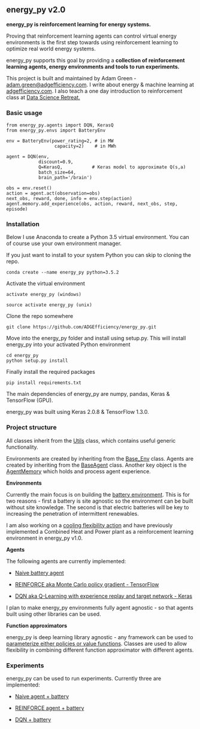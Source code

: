 ## energy_py v2.0

**energy_py is reinforcement learning for energy systems.**

Proving that reinforcement learning agents can control virtual energy environments is the first step towards using reinforcement learning to optimize real world energy systems.

energy_py supports this goal by providing a **collection of reinforcement learning agents, energy environments and tools to run experiments.** 

This project is built and maintained by Adam Green - [adam.green@adgefficiency.com](adam.green@adgefficiency.com).  I write about energy & machine learning at [adgefficiency.com](http://adgefficiency.com/).  I also teach a one day introduction to reinforcement class at [Data Science Retreat.]('https://github.com/ADGEfficiency/DSR_RL')

### Basic usage
```
from energy_py.agents import DQN, KerasQ
from energy_py.envs import BatteryEnv

env = BatteryEnv(power_rating=2, # in MW
                  capacity=2)    # in MWh

agent = DQN(env,
            discount=0.9,
            Q=KerasQ,           # Keras model to approximate Q(s,a)
            batch_size=64,
            brain_path='/brain')

obs = env.reset()
action = agent.act(observation=obs)
next_obs, reward, done, info = env.step(action)
agent.memory.add_experience(obs, action, reward, next_obs, step, episode)

```

### Installation
Below I use Anaconda to create a Python 3.5 virtual environment.  You can of course use your own environment manager.

If you just want to install to your system Python you can skip to cloning the repo.  
```
conda create --name energy_py python=3.5.2
```
Activate the virtual environment
```
activate energy_py (windows)

source activate energy_py (unix)
```
Clone the repo somewhere
```
git clone https://github.com/ADGEfficiency/energy_py.git
```
Move into the energy_py folder and install using setup.py.  This will install energy_py into your activated Python environment
```
cd energy_py
python setup.py install
```
Finally install the required packages
```
pip install requirements.txt
```
The main dependencies of energy_py are numpy, pandas, Keras & TensorFlow (GPU).  

energy_py was built using Keras 2.0.8 & TensorFlow 1.3.0.  

### Project structure

All classes inherit from the [Utils](https://github.com/ADGEfficiency/energy_py/blob/master/energy_py/main/scripts/utils.py) class, which contains useful generic functionality.

Environments are created by inheriting from the [Base_Env](https://github.com/ADGEfficiency/energy_py/blob/master/energy_py/envs/env_core.py) class.  Agents are created by inheriting from the [BaseAgent](https://github.com/ADGEfficiency/energy_py/blob/master/energy_py/agents/agent_core.py) class.  Another key object is the [AgentMemory](https://github.com/ADGEfficiency/energy_py/blob/master/energy_py/agents/memory.py) which holds and process agent experience.  

**Environments**

Currently the main focus is on building the [battery environment](https://github.com/ADGEfficiency/energy_py/tree/master/energy_py/envs/battery).  This is for two reasons - first a battery is site agnostic so the environment can be built without site knowledge.  The second is that electric batteries will be key to increasing the penetration of intermittent renewables.

I am also working on a [cooling flexibility action](https://github.com/ADGEfficiency/energy_py/tree/master/energy_py/envs/precool) and have previously implemented a Combined Heat and Power plant as a reinforcement learning environment in energy_py v1.0.

**Agents**

The following agents are currently implemented:

- [Naive battery agent](https://github.com/ADGEfficiency/energy_py/blob/master/energy_py/agents/naive/naive_battery.py)

- [REINFORCE aka Monte Carlo policy gradient - TensorFlow](https://github.com/ADGEfficiency/energy_py/blob/master/energy_py/agents/policy_based/reinforce.py)

- [DQN aka Q-Learning with experience replay and target network - Keras](https://github.com/ADGEfficiency/energy_py/blob/master/energy_py/agents/Q_learning/DQN.py)

I plan to make energy_py environments fully agent agnostic - so that agents built using other libraries can be used.

**Function approximators**

energy_py is deep learning library agnostic - any framework can be used to [parameterize either policies or value functions](https://github.com/ADGEfficiency/energy_py/tree/master/energy_py/agents/function_approximators).  Classes are used to allow flexibility in combining different function approximator with different agents.

### Experiments

energy_py can be used to run experiments.  Currently three are implemented:

- [Naive agent + battery](https://github.com/ADGEfficiency/energy_py/blob/master/energy_py/main/experiments/battery/naive/naive_battery.py)

- [REINFORCE agent + battery](https://github.com/ADGEfficiency/energy_py/blob/master/energy_py/main/experiments/battery/reinforce/reinforce_battery.py)

- [DQN + battery](https://github.com/ADGEfficiency/energy_py/blob/master/energy_py/main/experiments/battery/DQN_battery.py)
